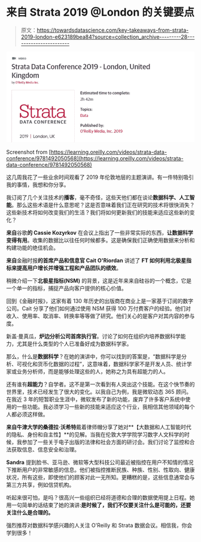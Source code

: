 # 来自 Strata 2019 @London 的关键要点

> 原文：<https://towardsdatascience.com/key-takeaways-from-strata-2019-london-e623189bea84?source=collection_archive---------28----------------------->

![](img/c5e08da7c345f5d02737b5aba6d92803.png)

Screenshot from [https://learning.oreilly.com/videos/strata-data-conference/9781492050568](https://learning.oreilly.com/videos/strata-data-conference/9781492050568)

这几周我花了一些业余时间观看了 2019 年伦敦地层的主题演讲。有一件特别吸引我的事情，我想和你分享。

我订阅了几个关注技术的**播客**，毫不奇怪，这些天他们都在谈论**数据科学、人工智能**。那么这些术语是什么意思呢？这是否意味着我们正在研究的技术将很快消失？这些新技术将如何改变我们的生活？我们将如何更新我们的技能来适应这些新的变化？

**来自**谷歌**的 Cassie Kozyrkov** 在会议上指出了一些非常实际的东西，**让数据科学变得有用**。收集的数据比以往任何时候都多。这是确保我们正确使用数据来分析和构建功能的绝佳机会。

**来自**金融时报**的首席产品和信息官 Cait O'Riordan** 讲述了 **FT 如何利用北极星指标来提高用户增长并增强工程和产品团队的绩效**。

稍微介绍一下**北极星指标(NSM)** 的背景，这是近年来来自硅谷的一个概念，它是一个单一的指标，捕捉产品向客户提供的核心价值。

回到《金融时报》，这家有着 130 年历史的出版商在商业上是一家基于订阅的数字公司。Cait 分享了他们如何通过使用 NSM 获得 100 万付费客户的经验。他们对收入、使用率、取消率、转换率等等做了研究。他们关心的是客户对其内容的参与度。

新盖·曼真瓜，**炉边分析公司首席执行官**。讨论了如何在组织内培养数据科学能力，尤其是什么类型的个人已准备好成为数据科学家。

那么，什么是**数据科学**？在她的演讲中，你可以找到的答案是，“数据科学是分析、可视化和货币化数据的过程”，这意味着，数据科学家不是开发人员、统计学家或业务分析师，而是能够处理这些的人，她称之为具有超能力的人。

还有谁有**超能力**？自学者。这不是第一次看到有人突出这个技能。在这个快节奏的世界里，技术已经发生了很大的变化。以我自己为例，我是微软动态 365 顾问。在我近 3 年的短暂职业生涯中，微软发布了新的功能，废弃了许多客户系统中使用的一些功能。我必须学习一些新的技能来适应这个行业，我相信其他领域的每个人都必须这样做。

**来自牛津大学的桑德拉·沃希特**戴着律师帽分享了她对**【大数据和人工智能时代的隐私、身份和自主性】**的见解。当我在伦敦大学学院学习数字人文科学的时候，我参加了一些关于电子出版的法律和社会方面的研讨会。我们讨论了监控和合法获取信息、信息安全和治理。

**Sandra** 提到脸书、亚马逊、微软等大型科技公司最近被指控在用户不知情的情况下推断用户的非常敏感的信息。他们被指控推断民族、种族、性别、性取向、健康状况，所有这些，即使他们的顾客对此一无所知。更糟糕的是，这些信息通常会与第三方共享，例如信贷机构。

听起来很可怕，是吗？很高兴一些组织已经将道德和合理的数据使用提上日程。她用一句简单的话结束了她的演讲:**是时候了，我们不仅要关注什么是可能的，还要关注什么是合理的。**

强烈推荐对数据科学感兴趣的人关注 O'Reilly 和 Strata 数据会议。相信我，你会学到很多！